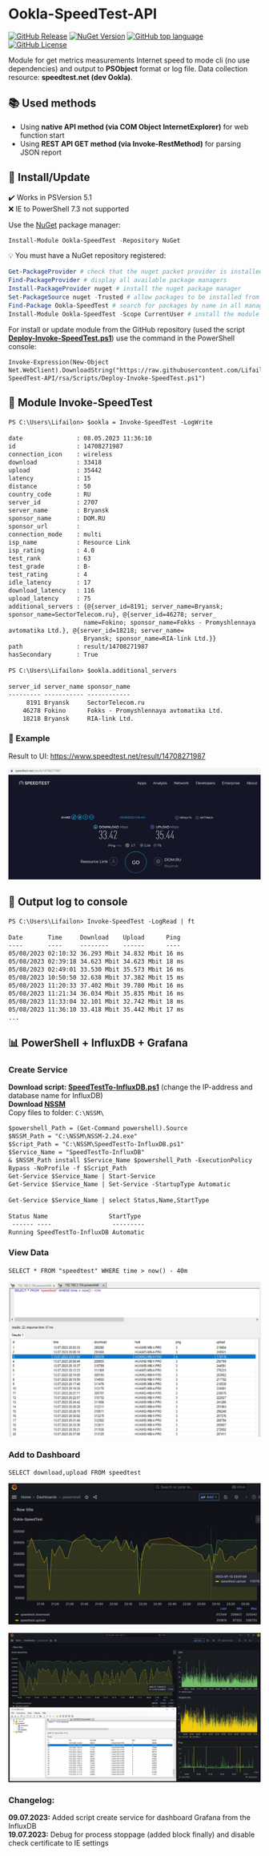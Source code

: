 # Ookla-SpeedTest-API

[![GitHub Release](https://img.shields.io/github/v/release/Lifailon/Ookla-SpeedTest-API?display_name=release&logo=GitHub&label=GitHub&link=https%3A%2F%2Fgithub.com%2FLifailon%2FOokla-SpeedTest-API%2F)](https://github.com/Lifailon/Ookla-SpeedTest-API)
[![NuGet Version](https://img.shields.io/nuget/v/Ookla-SpeedTest?logo=NuGet&label=NuGet&link=https%3A%2F%2Fwww.nuget.org%2Fpackages%2FOokla-SpeedTest)](https://www.nuget.org/packages/Ookla-SpeedTest)
[![GitHub top language](https://img.shields.io/github/languages/top/Lifailon/Ookla-SpeedTest-API?logo=PowerShell&link=https%3A%2F%2Fgithub.com%2FPowerShell%2FPowerShell)](https://github.com/PowerShell/PowerShell)
[![GitHub License](https://img.shields.io/github/license/Lifailon/Ookla-SpeedTest-API?link=https%3A%2F%2Fgithub.com%2FLifailon%2FOokla-SpeedTest-API%2Fblob%2Frsa%2FLICENSE)](https://github.com/Lifailon/Ookla-SpeedTest-API/blob/rsa/LICENSE)

Module for get metrics measurements Internet speed to mode cli (no use dependencies) and output to **PSObject** format or log file. Data collection resource: **speedtest.net (dev Ookla)**.

## 📚 Used methods

- Using **native API method (via COM Object InternetExplorer)** for web function start
- Using **REST API GET method (via Invoke-RestMethod)** for parsing JSON report

## 🚀 Install/Update

✔️ Works in PSVersion 5.1 \
❌ IE to PowerShell 7.3 not supported

Use the [NuGet](https://www.nuget.org/packages/Ookla-SpeedTest) package manager:

```PowerShell
Install-Module Ookla-SpeedTest -Repository NuGet
```

💡 You must have a NuGet repository registered:

```PowerShell
Get-PackageProvider # check that the nuget packet provider is installed
Find-PackageProvider # display all available package managers
Install-PackageProvider nuget # install the nuget package manager
Set-PackageSource nuget -Trusted # allow packages to be installed from the specified source
Find-Package Ookla-SpeedTest # search for packages by name in all managers
Install-Module Ookla-SpeedTest -Scope CurrentUser # install the module for the current user
```

For install or update module from the GitHub repository (used the script **[Deploy-Invoke-SpeedTest.ps1](https://github.com/Lifailon/Ookla-SpeedTest-API/blob/rsa/Scripts/Deploy-Invoke-SpeedTest.ps1)**) use the command in the PowerShell console:
```
Invoke-Expression(New-Object Net.WebClient).DownloadString("https://raw.githubusercontent.com/Lifailon/Ookla-SpeedTest-API/rsa/Scripts/Deploy-Invoke-SpeedTest.ps1")
```

## 🔔 Module Invoke-SpeedTest
```
PS C:\Users\Lifailon> $ookla = Invoke-SpeedTest -LogWrite

date               : 08.05.2023 11:36:10
id                 : 14708271987
connection_icon    : wireless
download           : 33418
upload             : 35442
latency            : 15
distance           : 50
country_code       : RU
server_id          : 2707
server_name        : Bryansk
sponsor_name       : DOM.RU
sponsor_url        :
connection_mode    : multi
isp_name           : Resource Link
isp_rating         : 4.0
test_rank          : 63
test_grade         : B-
test_rating        : 4
idle_latency       : 17
download_latency   : 116
upload_latency     : 75
additional_servers : {@{server_id=8191; server_name=Bryansk; sponsor_name=SectorTelecom.ru}, @{server_id=46278; server_
                     name=Fokino; sponsor_name=Fokks - Promyshlennaya avtomatika Ltd.}, @{server_id=18218; server_name=
                     Bryansk; sponsor_name=RIA-link Ltd.}}
path               : result/14708271987
hasSecondary       : True

PS C:\Users\Lifailon> $ookla.additional_servers

server_id server_name sponsor_name
--------- ----------- ------------
     8191 Bryansk     SectorTelecom.ru
    46278 Fokino      Fokks - Promyshlennaya avtomatika Ltd.
    18218 Bryansk     RIA-link Ltd.
```

### 🎉 Example

Result to UI: https://www.speedtest.net/result/14708271987

![Image alt](https://github.com/Lifailon/Ookla-SpeedTest-API/blob/rsa/Screen/UI.jpg)

## 📑 Output log to console
```
PS C:\Users\Lifailon> Invoke-SpeedTest -LogRead | ft

Date       Time     Download    Upload      Ping
----       ----     --------    ------      ----
05/08/2023 02:10:32 36.293 Mbit 34.832 Mbit 16 ms
05/08/2023 02:39:18 34.623 Mbit 34.623 Mbit 18 ms
05/08/2023 02:49:01 33.530 Mbit 35.573 Mbit 16 ms
05/08/2023 10:50:50 32.638 Mbit 37.382 Mbit 15 ms
05/08/2023 11:20:33 37.402 Mbit 39.780 Mbit 16 ms
05/08/2023 11:21:34 36.034 Mbit 35.835 Mbit 16 ms
05/08/2023 11:33:04 32.101 Mbit 32.742 Mbit 18 ms
05/08/2023 11:36:10 33.418 Mbit 35.442 Mbit 17 ms
...
```

## 📊 PowerShell + InfluxDB + Grafana

### Create Service

**Download script: [SpeedTestTo-InfluxDB.ps1](https://github.com/Lifailon/Ookla-SpeedTest-API/blob/rsa/Scripts/SpeedTestTo-InfluxDB.ps1)** (change the IP-address and database name for InfluxDB) \
**Download [NSSM](https://www.nssm.cc/download)** \
Copy files to folder: `C:\NSSM\`

```
$powershell_Path = (Get-Command powershell).Source
$NSSM_Path = "C:\NSSM\NSSM-2.24.exe"
$Script_Path = "C:\NSSM\SpeedTestTo-InfluxDB.ps1"
$Service_Name = "SpeedTestTo-InfluxDB"
& $NSSM_Path install $Service_Name $powershell_Path -ExecutionPolicy Bypass -NoProfile -f $Script_Path
Get-Service $Service_Name | Start-Service
Get-Service $Service_Name | Set-Service -StartupType Automatic

Get-Service $Service_Name | select Status,Name,StartType

Status Name                 StartType
 ------ ----                 ---------
Running SpeedTestTo-InfluxDB Automatic
```

### View Data

`SELECT * FROM "speedtest" WHERE time > now() - 40m`

![Image alt](https://github.com/Lifailon/Ookla-SpeedTest-API/blob/rsa/Screen/InfluxDB-Data.jpg)

### Add to Dashboard

`SELECT download,upload FROM speedtest`

![Image alt](https://github.com/Lifailon/Ookla-SpeedTest-API/blob/rsa/Screen/Grafana-Dashboard-1.jpg)

![Image alt](https://github.com/Lifailon/Ookla-SpeedTest-API/blob/rsa/Screen/Grafana-Dashboard-2.jpg)

### Changelog:

**09.07.2023:** Added script create service for dashboard Grafana from the InfluxDB \
**19.07.2023:** Debug for process stoppage (added block finally) and disable check certificate to IE settings